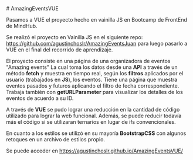 \# AmazingEventsVUE

Pasamos a VUE el proyecto hecho en vainilla JS en Bootcamp de FrontEnd de MindHub.

Se realizó el proyecto en Vainilla JS en el siguiente repo: https://github.com/agustinchoslr/AmazingEventsJuan para luego pasarlo a VUE en el final del recorrido de aprendizaje.

El proyecto consiste en una página de una organizadora de eventos "Amazing events" La cual toma los datos desde una **API** a través de un método **fetch** y muestra en tiempo real, según los **filtros** aplicados por el usuario (trabajados en **JS**), los eventos.
Tiene una página que muestra eventos pasados y futuros aplicando el filtro de fecha correspondiente.
Trabaja también con **getURLParameter** para visualizar los detalles de los eventos de acuerdo a su ID.

A través de **VUE** se pudo lograr una reducción en la cantidad de código utilizado para lograr la web funcional. Además, se puede reducir todavía más el código si se utilizaran ternarios en lugar de ifs convencionales.

En cuanto a los estilos se utilizó en su mayoría **BootstrapCSS** con algunos retoques en un archivo de estilos propio.

Se puede acceder en https://agustinchoslr.github.io/AmazingEventsVUE/
